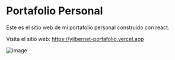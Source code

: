 # Portafolio Personal

Este es el sitio web de mi portafolio personal construido con react.

Visita el sitio web: https://yilbernet-portafolio.vercel.app

![image](https://img001.prntscr.com/file/img001/wEBNRLoqRDm89zSTlC6aMA.png)
